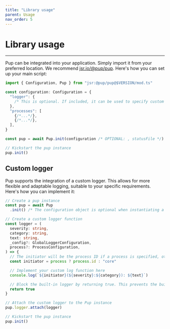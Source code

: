 ```yaml
---
title: "Library usage"
parent: Usage
nav_order: 5
---
```


# Library usage

---

Pup can be integrated into your application. Simply import it from your preferred location. We recommend [jsr.io/@pup/pup](https://jsr.io/@pup/pup). Here's how you can set up your main script:

```ts
import { Configuration, Pup } from "jsr:@pup/pup@$VERSION/mod.ts"

const configuration: Configuration = {
  "logger": {
    /* This is optional. If included, it can be used to specify custom logger settings */
  },
  "processes": [
    {/*...*/},
    {/*...*/},
  ],
}

const pup = await Pup.init(configuration /* OPTIONAL: , statusFile */)

// Kickstart the pup instance
pup.init()
```

## Custom logger

Pup supports the integration of a custom logger. This allows for more flexible and adaptable logging, suitable to your specific requirements. Here's how you can implement it:

```ts
// Create a pup instance
const pup = await Pup
  .init() /* The configuration object is optional when instantiating a new Pup */

// Create a custom logger function
const logger = (
  severity: string,
  category: string,
  text: string,
  _config?: GlobalLoggerConfiguration,
  process?: ProcessConfiguration,
) => {
  // The initiator will be the process ID if a process is specified, otherwise it defaults to "core"
  const initiator = process ? process.id : "core"

  // Implement your custom log function here
  console.log(`${initiator}(${severity}:${category}): ${text}`)

  // Block the built-in logger by returning true. This prevents the built-in logger from logging the same message.
  return true
}

// Attach the custom logger to the Pup instance
pup.logger.attach(logger)

// Kickstart the pup instance
pup.init()
```
